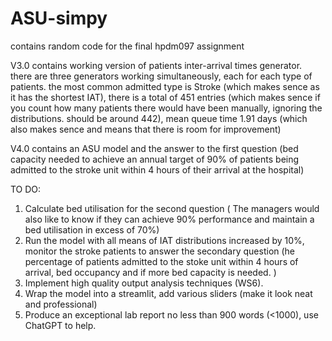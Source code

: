 # ASU-simpy
contains random code for the final hpdm097 assignment
      
V3.0 contains working version of patients inter-arrival times generator. there are three generators working simultaneously, each for each type of patients. the most common admitted type is Stroke (which makes sence as it has the shortest IAT), there is a total of 451 entries (which makes sence if you count how many patients there would have been manually, ignoring the distributions. should be around 442), mean queue time 1.91 days (which also makes sence and means that there is room for improvement)

V4.0 contains an ASU model and the answer to the first question (bed capacity needed to achieve an annual target of 90% of patients being admitted to the stroke unit within 4 hours of their arrival at the hospital)

TO DO:
1) Calculate bed utilisation for the second question ( The managers would also like to know if they can achieve 90% performance and maintain a bed utilisation in excess of 70%)
2) Run the model with all means of IAT distributions increased by 10%, monitor the stroke patients to answer the secondary question (he percentage of patients admitted to the stoke unit within 4 hours of arrival, bed occupancy and if more bed capacity is needed. )
3) Implement high quality output analysis techniques (WS6).
4) Wrap the model into a streamlit, add various sliders (make it look neat and professional)
5) Produce an exceptional lab report no less than 900 words (<1000), use ChatGPT to help.
